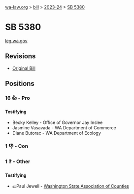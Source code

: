 [wa-law.org](/) > [bill](/bill/) > [2023-24](/bill/2023-24/) > [SB 5380](/bill/2023-24/sb/5380/)

# SB 5380
[leg.wa.gov](https://app.leg.wa.gov/billsummary?BillNumber=5380&Year=2023&Initiative=false)

## Revisions
* [Original Bill](1/)

## Positions
### 16 👍 - Pro
#### Testifying
* Becky Kelley - Office of Governor Jay Inslee
* Jasmine Vasavada - WA Department of Commerce
* Diane Butorac - WA Department of Ecology

### 1 👎 - Con

### 1 ❓ - Other
#### Testifying
* 💵Paul Jewell - [Washington State Association of Counties](/org/washington_state_association_of_counties/)

